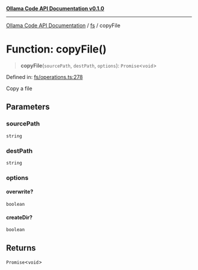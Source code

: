 [**Ollama Code API Documentation v0.1.0**](../../README.md)

***

[Ollama Code API Documentation](../../modules.md) / [fs](../README.md) / copyFile

# Function: copyFile()

> **copyFile**(`sourcePath`, `destPath`, `options`): `Promise`\<`void`\>

Defined in: [fs/operations.ts:278](https://github.com/erichchampion/ollama-code/blob/6fbd2b7ec436444e20f96917e578abed00a87538/ollama-code/src/fs/operations.ts#L278)

Copy a file

## Parameters

### sourcePath

`string`

### destPath

`string`

### options

#### overwrite?

`boolean`

#### createDir?

`boolean`

## Returns

`Promise`\<`void`\>
